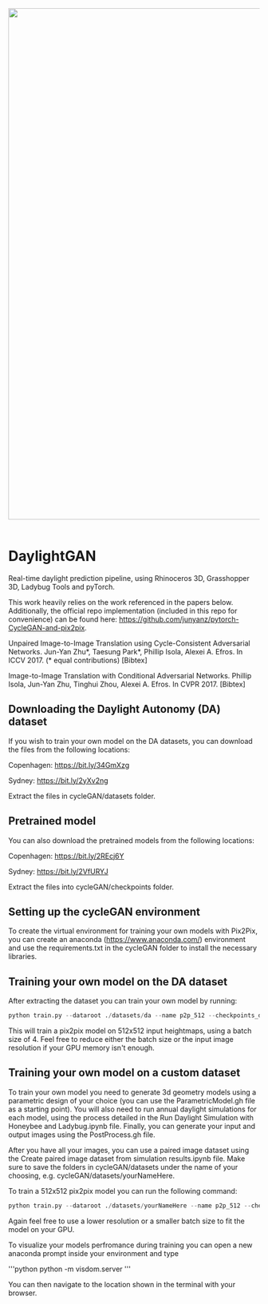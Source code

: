 <img src='imgs/daylightGAN_v1.gif' align="left" width=1024>
&nbsp;


# DaylightGAN
Real-time daylight prediction pipeline, using Rhinoceros 3D, Grasshopper 3D, Ladybug Tools and pyTorch.

This work heavily relies on the work referenced in the papers below. Additionally, the official repo implementation (included in this repo for convenience) can be found here: https://github.com/junyanz/pytorch-CycleGAN-and-pix2pix.

Unpaired Image-to-Image Translation using Cycle-Consistent Adversarial Networks.
Jun-Yan Zhu*, Taesung Park*, Phillip Isola, Alexei A. Efros. In ICCV 2017. (* equal contributions) [Bibtex]

Image-to-Image Translation with Conditional Adversarial Networks.
Phillip Isola, Jun-Yan Zhu, Tinghui Zhou, Alexei A. Efros. In CVPR 2017. [Bibtex]

## Downloading the Daylight Autonomy (DA) dataset

If you wish to train your own model on the DA datasets, you can download the files from the following locations:

Copenhagen: https://bit.ly/34GmXzg

Sydney: https://bit.ly/2yXv2ng

Extract the files in cycleGAN/datasets folder.

## Pretrained model

You can also download the pretrained models from the following locations: 

Copenhagen: https://bit.ly/2REcj6Y

Sydney: https://bit.ly/2VfURYJ

Extract the files into cycleGAN/checkpoints folder.

## Setting up the cycleGAN environment

To create the virtual environment for training your own models with Pix2Pix, you can create an anaconda (https://www.anaconda.com/) environment and use the requirements.txt in the cycleGAN folder to install the necessary libraries.

## Training your own model on the DA dataset

After extracting the dataset you can train your own model by running:

```python
python train.py --dataroot ./datasets/da --name p2p_512 --checkpoints_dir ./checkpoints/da --model pix2pix --batch_size 4 --norm instance --init_type kaiming --dataset aligned --direction AtoB --load_size 512 --crop_size 512 --no_flip --display_winsize 512 --gan_mode lsgan --lr_policy linear --netG unet_512 --netD n_layers --n_layers_D 4
```
This will train a pix2pix model on 512x512 input heightmaps, using a batch size of 4. Feel free to reduce either the batch size or the input image resolution if your GPU memory isn't enough.

## Training your own model on a custom dataset

To train your own model you need to generate 3d geometry models using a parametric design of your choice (you can use the ParametricModel.gh file as a starting point). You will also need to run annual daylight simulations for each model, using the process detailed in the Run Daylight Simulation with Honeybee and Ladybug.ipynb file. Finally, you can generate your input and output images using the PostProcess.gh file.

After you have all your images, you can use a paired image dataset using the Create paired image dataset from simulation results.ipynb file. Make sure to save the folders in cycleGAN/datasets under the name of your choosing, e.g. cycleGAN/datasets/yourNameHere.

To train a 512x512 pix2pix model you can run the following command:

```python
python train.py --dataroot ./datasets/yourNameHere --name p2p_512 --checkpoints_dir ./checkpoints/yourNameHere --model pix2pix --batch_size 4 --norm instance --init_type kaiming --dataset aligned --direction AtoB --load_size 512 --crop_size 512 --no_flip --display_winsize 512 --gan_mode lsgan --lr_policy linear --netG unet_512 --netD n_layers --n_layers_D 4
```

Again feel free to use a lower resolution or a smaller batch size to fit the model on your GPU.

To visualize your models perfromance during training you can open a new anaconda prompt inside your environment and type

'''python
python -m visdom.server
'''

You can then navigate to the location shown in the terminal with your browser.
